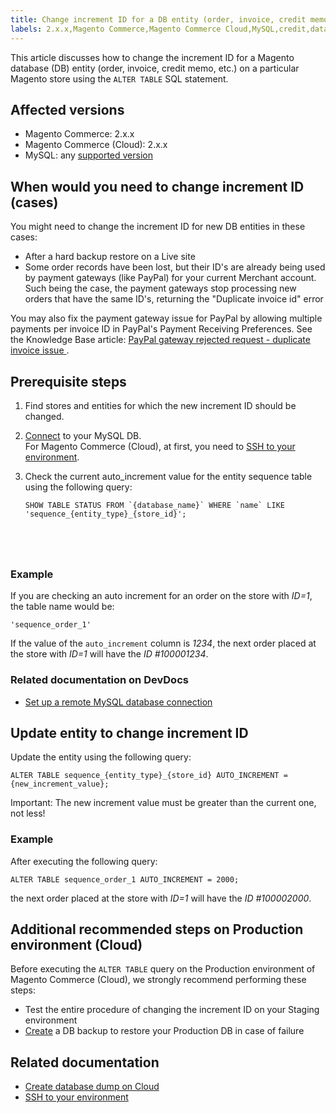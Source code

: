 ```yaml
---
title: Change increment ID for a DB entity (order, invoice, credit memo, etc.) on particular store
labels: 2.x.x,Magento Commerce,Magento Commerce Cloud,MySQL,credit,database,how to,id,increment,invoice,memo,order,sql,store
---
```


This article discusses how to change the increment ID for a Magento database (DB) entity (order, invoice, credit memo, etc.) on a particular Magento store using the `` ALTER TABLE `` SQL statement.

## Affected versions

* Magento Commerce: 2.x.x  
* Magento Commerce (Cloud): 2.x.x
* MySQL: any [supported version](https://devdocs.magento.com/guides/v2.2/install-gde/system-requirements-tech.html#database)

## When would you need to change increment ID (cases)

You might need to change the increment ID for new DB entities in these cases:

* After a hard backup restore on a Live site
* Some order records have been lost, but their ID's are already being used by payment gateways (like PayPal) for your current Merchant account. Such being the case, the payment  gateways stop processing new orders that have the same ID's, returning the "Duplicate invoice id" error

<p class="info">You may also fix the payment gateway issue for PayPal by allowing multiple payments per invoice ID in PayPal's Payment Receiving Preferences. See the Knowledge Base article: <a href="https://support.magento.com/hc/en-us/articles/115002457473">PayPal gateway rejected request - duplicate invoice issue </a>.</p>

## Prerequisite steps

1. Find stores and entities for which the new increment ID should be changed.
1. [Connect](https://devdocs.magento.com/guides/v2.2/install-gde/prereq/mysql_remote.html) to your MySQL DB.   
    For Magento Commerce (Cloud), at first, you need to [SSH to your environment](http://devdocs.magento.com/guides/v2.2/cloud/env/environments-ssh.html#ssh).
1. Check the current auto\_increment value for the entity sequence table using the following query:  
    
    
    <pre><code class="language-sql">SHOW TABLE STATUS FROM `{database_name}` WHERE `name` LIKE 'sequence_{entity_type}_{store_id}';
</code></pre>
    
    

### Example

If you are checking an auto increment for an order on the store with _ID=1_, the table name would be:

<pre><code class="language-sql">'sequence_order_1'</code></pre>

If the value of the `` auto_increment `` column is _1234_, the next order placed at the store with _ID=1_ will have the _ID \#100001234_.

### Related documentation on DevDocs

* [Set up a remote MySQL database connection](https://devdocs.magento.com/guides/v2.2/install-gde/prereq/mysql_remote.html)

## Update entity to change increment ID

Update the entity using the following query:

<pre><code class="language-sql">ALTER TABLE sequence_{entity_type}_{store_id} AUTO_INCREMENT = {new_increment_value};</code></pre>

<p class="warning">Important: The new increment value must be greater than the current one, not less!</p>

### Example

After executing the following query:

<pre><code class="language-sql">ALTER TABLE sequence_order_1 AUTO_INCREMENT = 2000;</code></pre>

the next order placed at the store with _ID=1_ will have the _ID \#100002000_.

## Additional recommended steps on Production environment (Cloud) 

Before executing the `` ALTER TABLE `` query on the Production environment of Magento Commerce (Cloud), we strongly recommend performing these steps:

* Test the entire procedure of changing the increment ID on your Staging environment
* [Create](https://support.magento.com/hc/en-us/articles/360003254334) a DB backup to restore your Production DB in case of failure

## Related documentation

* [Create database dump on Cloud](https://support.magento.com/hc/en-us/articles/360003254334)
* [SSH to your environment](http://devdocs.magento.com/guides/v2.2/cloud/env/environments-ssh.html#ssh)